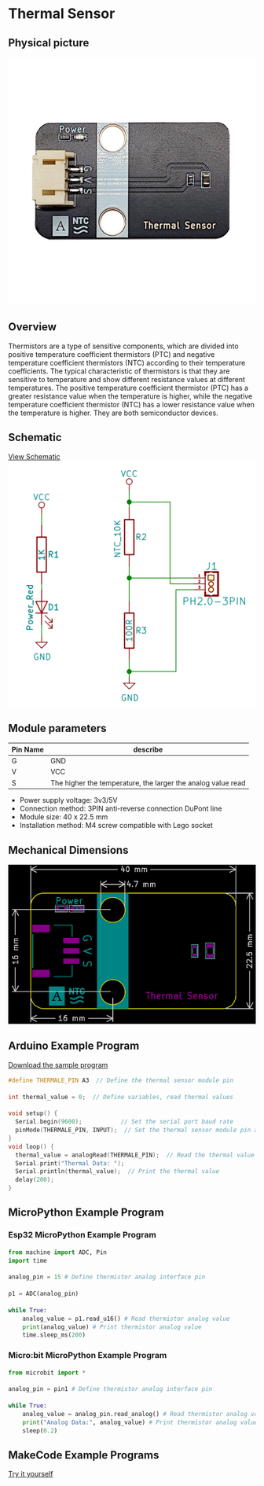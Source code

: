 # Thermal Sensor

## Physical picture

![Physical picture](picture/thermal_sensor.png)

## Overview

Thermistors are a type of sensitive components, which are divided into positive temperature coefficient thermistors (PTC) and negative temperature coefficient thermistors (NTC) according to their temperature coefficients. The typical characteristic of thermistors is that they are sensitive to temperature and show different resistance values at different temperatures. The positive temperature coefficient thermistor (PTC) has a greater resistance value when the temperature is higher, while the negative temperature coefficient thermistor (NTC) has a lower resistance value when the temperature is higher. They are both semiconductor devices.

## Schematic

<a href="en/ph2.0_sensors/sensors/thermal_sensor/thermal_sensor_schematic.pdf" target="_blank">View Schematic</a> ![Schematic](picture/thermal_sensor_schematic.png)

## Module parameters

| Pin Name | describe                                                     |
| -------- | ------------------------------------------------------------ |
| G        | GND                                                          |
| V        | VCC                                                          |
| S        | The higher the temperature, the larger the analog value read |

- Power supply voltage: 3v3/5V
- Connection method: 3PIN anti-reverse connection DuPont line
- Module size: 40 x 22.5 mm
- Installation method: M4 screw compatible with Lego socket

## Mechanical Dimensions

![Mechanical Dimensions](picture/thermal_sensor_assembly.png)

## Arduino Example Program

<a href="en/ph2.0_sensors/sensors/thermal_sensor/thermal_sensor.zip" download>Download the sample program</a>

```c++
#define THERMALE_PIN A3  // Define the thermal sensor module pin

int thermal_value = 0;  // Define variables, read thermal values

void setup() {
  Serial.begin(9600);           // Set the serial port baud rate
  pinMode(THERMALE_PIN, INPUT);  // Set the thermal sensor module pin as input
}
void loop() {
  thermal_value = analogRead(THERMALE_PIN);  // Read the thermal value and assign it to ThermalValue
  Serial.print("Thermal Data: ");
  Serial.println(thermal_value);  // Print the thermal value
  delay(200);
}
```

## MicroPython Example Program

### Esp32 MicroPython Example Program

```python
from machine import ADC, Pin
import time

analog_pin = 15 # Define thermistor analog interface pin

p1 = ADC(analog_pin)

while True:
    analog_value = p1.read_u16() # Read thermistor analog value
    print(analog_value) # Print thermistor analog value
    time.sleep_ms(200)
```

### Micro:bit MicroPython Example Program

```python
from microbit import *

analog_pin = pin1 # Define thermistor analog interface pin

while True:
    analog_value = analog_pin.read_analog() # Read thermistor analog value
    print("Analog Data:", analog_value) # Print thermistor analog value
    sleep(0.2)
```

## MakeCode Example Programs

[Try it yourself](https://makecode.microbit.org/_LTdekc9H3b9u)
